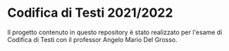 # Codifica di Testi 2021/2022
Il progetto contenuto in questo repository è stato realizzato per l'esame di Codifica di Testi con il professor Angelo Mario Del Grosso.
